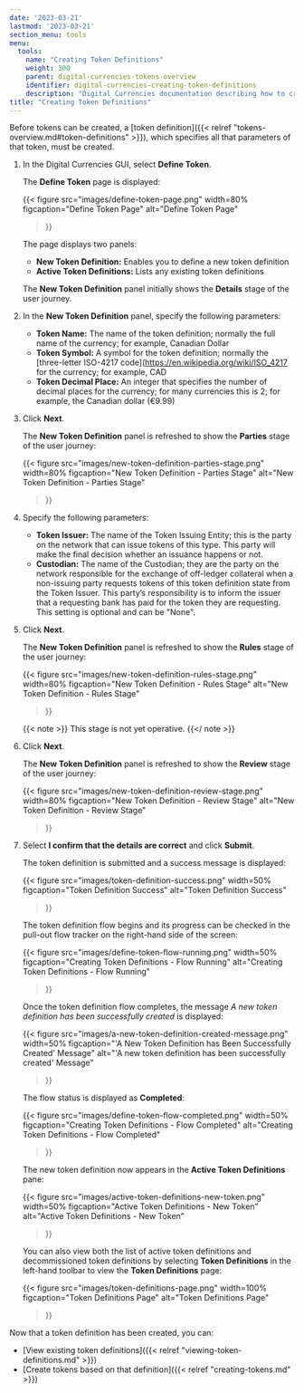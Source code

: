 ```yaml
---
date: '2023-03-21'
lastmod: '2023-03-21'
section_menu: tools
menu:
  tools:
    name: "Creating Token Definitions"
    weight: 300
    parent: digital-currencies-tokens-overview
    identifier: digital-currencies-creating-token-definitions
    description: "Digital Currencies documentation describing how to create token definitions via the GUI"
title: "Creating Token Definitions"
---
```



Before tokens can be created, a [token definition]({{< relref "tokens-overview.md#token-definitions" >}}), which specifies all that parameters of that token, must be created. 

1. In the Digital Currencies GUI, select **Define Token**.

   The **Define Token** page is displayed:
   
   {{< 
      figure
	  src="images/define-token-page.png"
      width=80%
	  figcaption="Define Token Page"
	  alt="Define Token Page"
   >}}
   
   The page displays two panels:
   
   * **New Token Definition:** Enables you to define a new token definition
   * **Active Token Definitions:** Lists any existing token definitions
   
   The **New Token Definition** panel initially shows the **Details** stage of the user journey.
   
2. In the **New Token Definition** panel, specify the following parameters:

   * **Token Name:** The name of the token definition; normally the full name of the currency; for example, Canadian Dollar
   * **Token Symbol:** A symbol for the token definition; normally the [three-letter ISO-4217 code](https://en.wikipedia.org/wiki/ISO_4217 for the currency; for example, CAD
   * **Token Decimal Place:** An integer that specifies the number of decimal places for the currency; for many currencies this is 2; for example, the Canadian dollar (€9.99)
   
   <!-- Keep the above descriptions in sync with those in the overview -->
   
   
3. Click **Next**.

   The **New Token Definition** panel is refreshed to show the **Parties** stage of the user journey:
   
   {{< 
      figure
	  src="images/new-token-definition-parties-stage.png"
      width=80%
	  figcaption="New Token Definition - Parties Stage"
	  alt="New Token Definition - Parties Stage"
   >}}
   
4. Specify the following parameters:

   * **Token Issuer:** The name of the Token Issuing Entity; this is the party on the network that can issue tokens of this type.  This party will make the final decision whether an issuance happens or not.
   * **Custodian:** The name of the Custodian; they are the party on the network responsible for the exchange of off-ledger collateral when a non-issuing party requests tokens of this token definition state from the Token Issuer. This party’s responsibility is to inform the issuer that a requesting bank has paid for the token they are requesting. This setting is optional and can be "None".



5. Click **Next**.

   The **New Token Definition** panel is refreshed to show the **Rules** stage of the user journey:
   
   {{< 
      figure
	  src="images/new-token-definition-rules-stage.png"
      width=80%
	  figcaption="New Token Definition - Rules Stage"
	  alt="New Token Definition - Rules Stage"
   >}}
   
   {{< note >}}
   This stage is not yet operative.
   {{</ note >}}
   
6. Click **Next**.

   The **New Token Definition** panel is refreshed to show the **Review** stage of the user journey: 
   
   {{< 
      figure
	  src="images/new-token-definition-review-stage.png"
      width=80%
	  figcaption="New Token Definition - Review Stage"
	  alt="New Token Definition - Review Stage"
   >}}
   
7. Select **I confirm that the details are correct** and click **Submit**.

   The token definition is submitted and a success message is displayed:

   {{< 
      figure
	  src="images/token-definition-success.png"
      width=50%
	  figcaption="Token Definition Success"
	  alt="Token Definition Success"
   >}}
   
   The token definition flow begins and its progress can be checked in the pull-out flow tracker on the right-hand side of the screen:
    
   {{< 
      figure
	  src="images/define-token-flow-running.png"
      width=50%
	  figcaption="Creating Token Definitions - Flow Running"
	  alt="Creating Token Definitions - Flow Running"
   >}}  
   
   Once the token definition flow completes, the message *A new token definition has been successfully created* is displayed:

   {{< 
      figure
	  src="images/a-new-token-definition-created-message.png"
      width=50%
	  figcaption="'A New Token Definition has Been Successfully Created' Message"
	  alt="'A new token definition has been successfully created' Message"
   >}}  
   
   The flow status is displayed as **Completed**:
     
   {{< 
      figure
	  src="images/define-token-flow-completed.png"
      width=50%
	  figcaption="Creating Token Definitions - Flow Completed"
	  alt="Creating Token Definitions - Flow Completed"
   >}} 
   
   The new token definition now appears in the **Active Token Definitions** pane:
   
   {{< 
      figure
	  src="images/active-token-definitions-new-token.png"
      width=50%
	  figcaption="Active Token Definitions - New Token"
	  alt="Active Token Definitions - New Token"
   >}}
   
   You can also view both the list of active token definitions and decommissioned token definitions by selecting **Token Definitions** in the left-hand toolbar to view the **Token Definitions** page:
   
   {{< 
      figure
	  src="images/token-definitions-page.png"
      width=100%
	  figcaption="Token Definitions Page"
	  alt="Token Definitions Page"
   >}}
   
Now that a token definition has been created, you can:

* [View existing token definitions]({{< relref "viewing-token-definitions.md" >}})
* [Create tokens based on that definition]({{< relref "creating-tokens.md" >}})
   
   
 